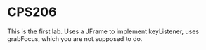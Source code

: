 # CPS206
This is the first lab. Uses a JFrame to implement keyListener, uses grabFocus, which you are not supposed to do.
